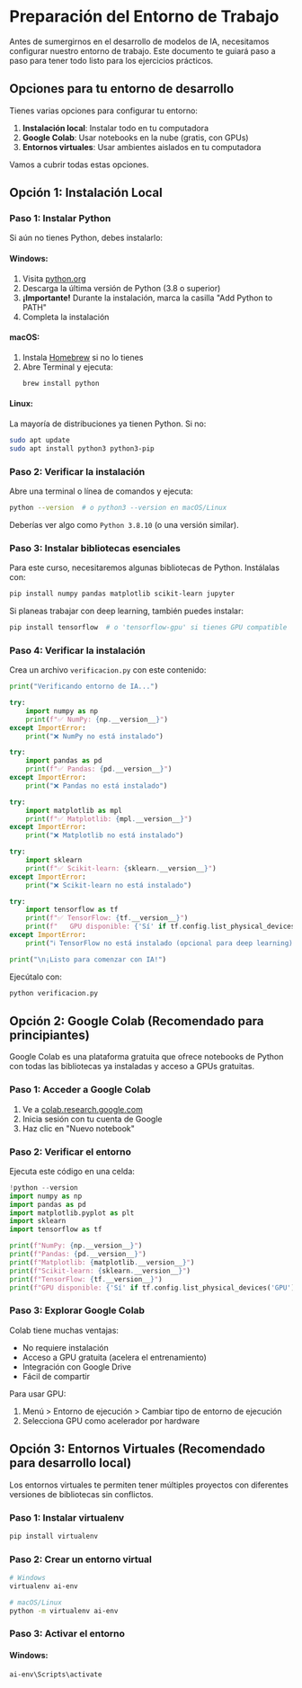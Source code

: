 # Preparación del Entorno de Trabajo

Antes de sumergirnos en el desarrollo de modelos de IA, necesitamos configurar nuestro entorno de trabajo. Este documento te guiará paso a paso para tener todo listo para los ejercicios prácticos.

## Opciones para tu entorno de desarrollo

Tienes varias opciones para configurar tu entorno:

1. **Instalación local**: Instalar todo en tu computadora
2. **Google Colab**: Usar notebooks en la nube (gratis, con GPUs)
3. **Entornos virtuales**: Usar ambientes aislados en tu computadora

Vamos a cubrir todas estas opciones.

## Opción 1: Instalación Local

### Paso 1: Instalar Python

Si aún no tienes Python, debes instalarlo:

#### Windows:
1. Visita [python.org](https://www.python.org/downloads/)
2. Descarga la última versión de Python (3.8 o superior)
3. **¡Importante!** Durante la instalación, marca la casilla "Add Python to PATH"
4. Completa la instalación

#### macOS:
1. Instala [Homebrew](https://brew.sh/) si no lo tienes
2. Abre Terminal y ejecuta:
   ```bash
   brew install python
   ```

#### Linux:
La mayoría de distribuciones ya tienen Python. Si no:
```bash
sudo apt update
sudo apt install python3 python3-pip
```

### Paso 2: Verificar la instalación

Abre una terminal o línea de comandos y ejecuta:

```bash
python --version  # o python3 --version en macOS/Linux
```

Deberías ver algo como `Python 3.8.10` (o una versión similar).

### Paso 3: Instalar bibliotecas esenciales

Para este curso, necesitaremos algunas bibliotecas de Python. Instálalas con:

```bash
pip install numpy pandas matplotlib scikit-learn jupyter
```

Si planeas trabajar con deep learning, también puedes instalar:

```bash
pip install tensorflow  # o 'tensorflow-gpu' si tienes GPU compatible
```

### Paso 4: Verificar la instalación

Crea un archivo `verificacion.py` con este contenido:

```python
print("Verificando entorno de IA...")

try:
    import numpy as np
    print(f"✅ NumPy: {np.__version__}")
except ImportError:
    print("❌ NumPy no está instalado")

try:
    import pandas as pd
    print(f"✅ Pandas: {pd.__version__}")
except ImportError:
    print("❌ Pandas no está instalado")

try:
    import matplotlib as mpl
    print(f"✅ Matplotlib: {mpl.__version__}")
except ImportError:
    print("❌ Matplotlib no está instalado")

try:
    import sklearn
    print(f"✅ Scikit-learn: {sklearn.__version__}")
except ImportError:
    print("❌ Scikit-learn no está instalado")

try:
    import tensorflow as tf
    print(f"✅ TensorFlow: {tf.__version__}")
    print(f"   GPU disponible: {'Sí' if tf.config.list_physical_devices('GPU') else 'No'}")
except ImportError:
    print("ℹ️ TensorFlow no está instalado (opcional para deep learning)")

print("\n¡Listo para comenzar con IA!")
```

Ejecútalo con:

```bash
python verificacion.py
```

## Opción 2: Google Colab (Recomendado para principiantes)

Google Colab es una plataforma gratuita que ofrece notebooks de Python con todas las bibliotecas ya instaladas y acceso a GPUs gratuitas.

### Paso 1: Acceder a Google Colab

1. Ve a [colab.research.google.com](https://colab.research.google.com/)
2. Inicia sesión con tu cuenta de Google
3. Haz clic en "Nuevo notebook"

### Paso 2: Verificar el entorno

Ejecuta este código en una celda:

```python
!python --version
import numpy as np
import pandas as pd
import matplotlib.pyplot as plt
import sklearn
import tensorflow as tf

print(f"NumPy: {np.__version__}")
print(f"Pandas: {pd.__version__}")
print(f"Matplotlib: {matplotlib.__version__}")
print(f"Scikit-learn: {sklearn.__version__}")
print(f"TensorFlow: {tf.__version__}")
print(f"GPU disponible: {'Sí' if tf.config.list_physical_devices('GPU') else 'No'}")
```

### Paso 3: Explorar Google Colab

Colab tiene muchas ventajas:
- No requiere instalación
- Acceso a GPU gratuita (acelera el entrenamiento)
- Integración con Google Drive
- Fácil de compartir

Para usar GPU:
1. Menú > Entorno de ejecución > Cambiar tipo de entorno de ejecución
2. Selecciona GPU como acelerador por hardware

## Opción 3: Entornos Virtuales (Recomendado para desarrollo local)

Los entornos virtuales te permiten tener múltiples proyectos con diferentes versiones de bibliotecas sin conflictos.

### Paso 1: Instalar virtualenv

```bash
pip install virtualenv
```

### Paso 2: Crear un entorno virtual

```bash
# Windows
virtualenv ai-env

# macOS/Linux
python -m virtualenv ai-env
```

### Paso 3: Activar el entorno

#### Windows:
```bash
ai-env\Scripts\activate
```
